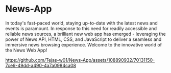 # News-App
In today's fast-paced world, staying up-to-date with the latest news and events is paramount. In response to this need for readily accessible and reliable news sources, a brilliant new web app has emerged - leveraging the power of News API, HTML, CSS, and JavaScript to deliver a seamless and immersive news browsing experience. Welcome to the innovative world of the News Web App!


https://github.com/Tejas-w01/News-App/assets/108890932/70131150-7ce9-49dd-a490-4a7a0984ca08

